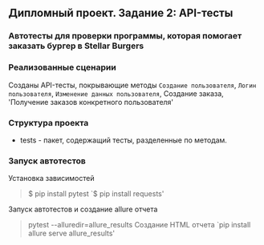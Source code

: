 ## Дипломный проект. Задание 2: API-тесты

### Автотесты для проверки программы, которая помогает заказать бургер в Stellar Burgers

### Реализованные сценарии

Созданы API-тесты, покрывающие методы `Создание пользователя`, `Логин пользователя`, `Изменение данных пользователя`, 
Создание заказа, 'Получение заказов конкретного пользователя'


### Структура проекта

- tests - пакет, содержащий тесты, разделенные по методам.

### Запуск автотестов

Установка зависимостей

> $ pip install pytest
> `$ pip install requests'

Запуск автотестов и создание allure отчета

>  pytest --alluredir=allure_results
Создание HTML отчета 
> `pip install allure serve allure_results'
